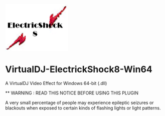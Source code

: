 ![logo](https://github.com/djcel/VirtualDJ-ElectrickShock8-Win64/blob/main/ElectrickShock8_website.png?raw=true "")

# VirtualDJ-ElectrickShock8-Win64
A VirtualDJ Video Effect for Windows 64-bit (.dll)

** WARNING : READ THIS NOTICE BEFORE USING THIS PLUGIN

A very small percentage of people may experience epileptic seizures or blackouts when exposed to certain kinds of flashing lights or light patterns.
